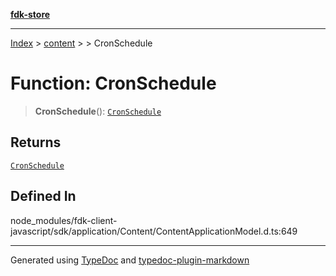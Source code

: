 [**fdk-store**](../../../README.md)
***

[Index](../../../API.md) > [content](../../README.md) > [<internal>](../README.md) > CronSchedule

# Function: CronSchedule

> **CronSchedule**(): [`CronSchedule`](../type-aliases/type-alias.CronSchedule.md)

## Returns

[`CronSchedule`](../type-aliases/type-alias.CronSchedule.md)

## Defined In

node\_modules/fdk-client-javascript/sdk/application/Content/ContentApplicationModel.d.ts:649

***
Generated using [TypeDoc](https://typedoc.org/) and [typedoc-plugin-markdown](https://www.npmjs.com/package/typedoc-plugin-markdown)

